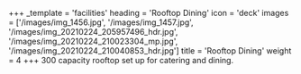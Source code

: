 +++
_template = 'facilities'
heading = 'Rooftop Dining'
icon = 'deck'
images = ['/images/img_1456.jpg', '/images/img_1457.jpg', '/images/img_20210224_205957496_hdr.jpg', '/images/img_20210224_210023304_mp.jpg', '/images/img_20210224_210040853_hdr.jpg']
title = 'Rooftop Dining'
weight = 4
+++
300 capacity rooftop set up for catering and dining.
